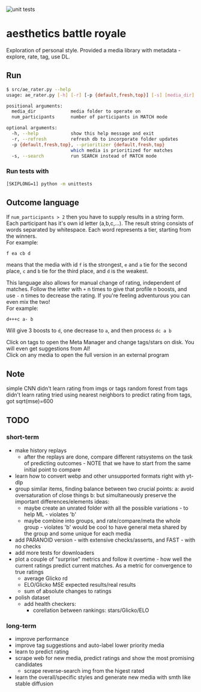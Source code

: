 ![unit tests](https://github.com/michael-pruglo/aesthetics/actions/workflows/python-app.yml/badge.svg)

# aesthetics battle royale

Exploration of personal style. Provided a media library with metadata - explore, rate, tag, use DL.

## Run

```bash
$ src/ae_rater.py --help
usage: ae_rater.py [-h] [-r] [-p {default,fresh,top}] [-s] [media_dir] [num_participants]

positional arguments:
  media_dir             media folder to operate on
  num_participants      number of participants in MATCH mode

optional arguments:
  -h, --help            show this help message and exit
  -r, --refresh         refresh db to incorporate folder updates
  -p {default,fresh,top}, --prioritizer {default,fresh,top}
                        which media is prioritized for matches
  -s, --search          run SEARCH instead of MATCH mode
```

### Run tests with

```bash
[SKIPLONG=1] python -m unittests
```

## Outcome language

If `num_participants > 2` then you have to supply results in a string form. Each participant has it's own id letter (a,b,c,...). The result string consists of words separated by whitespace. Each word represents a tier, starting from the winners. <br>
For example:

```
f ea cb d
```
means that the media with id `f` is the strongest, `e` and `a` tie for the second place, `c` and `b` tie for the third place, and `d` is the weakest.

This language also allows for manual change of rating, independent of matches. Follow the letter with `+` n times to give that profile n boosts, and use `-` n times to decrease the rating. If you're feeling adventurous you can even mix the two!<br>
For example:

```
d+++c a- b
```
Will give 3 boosts to `d`, one decrease to `a`, and then process `dc a b`

Click on tags to open the Meta Manager and change tags/stars on disk. You will even get suggestions from AI!<br>
Click on any media to open the full version in an external program

## Note

simple CNN didn't learn rating from imgs or tags
random forest from tags didn't learn rating
tried using nearest neighbors to predict rating from tags, got sqrt(mse)=600

## TODO

### short-term

- make history replays
    - after the replays are done, compare different ratsystems on the task of predicting outcomes - NOTE that we have to start from the same initial point to compare
- learn how to convert webp and other unsupported formats right with yt-dlp
- group similar items, finding balance between two crucial points:
  a: avoid oversaturation of close things
  b: but simultaneously preserve the important differences/elements
  ideas:
    - maybe create an unrated folder with all the possible variations - to help ML - violates 'b'
    - maybe combine into groups, and rate/compare/meta the whole group - violates 'b'
      would be cool to have general meta shared by the group and some unique for each media
- add PARANOID version - with extensive checks/asserts, and FAST - with no checks
- add more tests for downloaders
- plot a couple of "surprise" metrics and follow it overtime - how well the current ratings predict current matches. As a metric for convergence to true ratings
  - average Glicko rd
  - ELO/Glicko MSE expected results/real results
  - sum of absolute changes to ratings
- polish dataset
  - add health checkers:
    - corellation between rankings: stars/Glicko/ELO

### long-term

- improve performance
- improve tag suggestions and auto-label lower priority media
- learn to predict rating
- scrape web for new media, predict ratings and show the most promising candidates
  - scrape reverse-search img from the higest rated
- learn the overall/specific styles and generate new media with smth like stable diffusion

